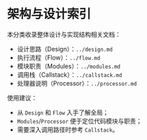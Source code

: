 # 架构与设计索引

本分类收录整体设计与实现结构相关文档：

- 设计思路（Design）：`../design.md`
- 执行流程（Flow）：`../flow.md`
- 模块职责（Modules）：`../modules.md`
- 调用栈（Callstack）：`../callstack.md`
- 处理器说明（Processor）：`../processor.md`

使用建议：
- 从 `Design` 和 `Flow` 入手了解全局；
- `Modules`/`Processor` 便于定位代码模块与职责；
- 需要深入调用路径时参考 `Callstack`。
